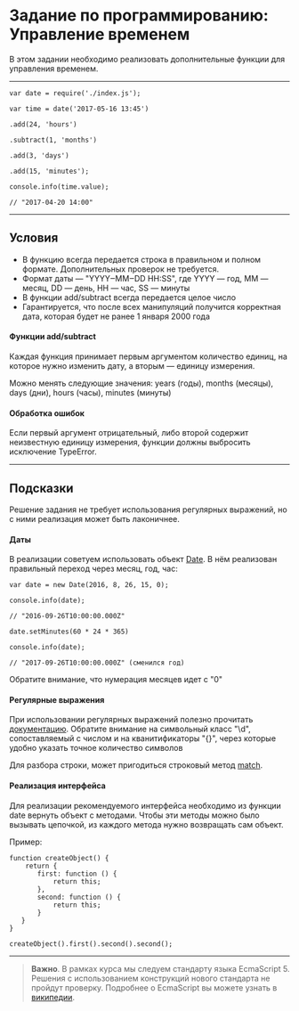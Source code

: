 # Задание по программированию: Управление временем

В этом задании необходимо реализовать дополнительные функции для управления временем.

---

    var date = require('./index.js');

    var time = date('2017-05-16 13:45')

    .add(24, 'hours')

    .subtract(1, 'months')

    .add(3, 'days')

    .add(15, 'minutes');

    console.info(time.value);

    // "2017-04-20 14:00"
  
---

## Условия
- В функцию всегда передается строка в правильном и полном формате. Дополнительных проверок не требуется.
- Формат даты — "YYYY‒MM‒DD HH:SS", где YYYY — год, MM — месяц, DD — день, HH — час, SS — минуты
- В функции add/subtract всегда передается целое число
- Гарантируется, что после всех манипуляций получится корректная дата, которая будет не ранее 1 января 2000 года

#### Функции add/subtract
Каждая функция принимает первым аргументом количество единиц, на которое нужно изменить дату, а вторым — единицу измерения.

Можно менять следующие значения: years (годы), months (месяцы), days (дни), hours (часы), minutes (минуты)

#### Обработка ошибок
Если первый аргумент отрицательный, либо второй содержит неизвестную единицу измерения, функции должны выбросить исключение TypeError.

---

## Подсказки
Решение задания не требует использования регулярных выражений, но с ними реализация может быть лаконичнее.

#### Даты

В реализации советуем использовать объект [Date](https://developer.mozilla.org/ru/docs/Web/JavaScript/Reference/Global_Objects/Date). В нём реализован правильный переход через месяц, год, час:

    var date = new Date(2016, 8, 26, 15, 0);

    console.info(date);

    // "2016-09-26T10:00:00.000Z"

    date.setMinutes(60 * 24 * 365)

    console.info(date);

    // "2017-09-26T10:00:00.000Z" (сменился год)

Обратите внимание, что нумерация месяцев идет с "0"

#### Регулярные выражения
При использовании регулярных выражений полезно прочитать [документацию](https://developer.mozilla.org/ru/docs/Web/JavaScript/Reference/Global_Objects/RegExp). Обратите внимание на символьный класc "\d", сопоставляемый с числом и на кванитификаторы "{}", через которые удобно указать точное количество символов

Для разбора строки, может пригодиться строковый метод [match](https://developer.mozilla.org/ru/docs/Web/JavaScript/Reference/Global_Objects/String/match).

#### Реализация интерфейса
Для реализации рекомендуемого интерфейса необходимо из функции date вернуть объект с методами. Чтобы эти методы можно было вызывать цепочкой, из каждого метода нужно возвращать сам объект.

Пример:

    function createObject() {
        return {
           first: function () {
               return this;
           },
           second: function () {
               return this;
           }
       }
    }

    createObject().first().second().second();

---
> **Важно**. В рамках курса мы следуем стандарту языка EcmaScript 5. Решения с использованием конструкций нового стандарта не пройдут проверку. Подробнее о EcmaScript вы можете узнать в [википедии](https://ru.wikipedia.org/wiki/ECMAScript).
